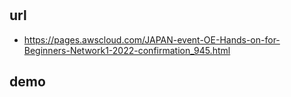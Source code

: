 #

## url

+ https://pages.awscloud.com/JAPAN-event-OE-Hands-on-for-Beginners-Network1-2022-confirmation_945.html

## demo

